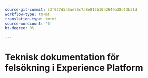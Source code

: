 ```yaml
---
source-git-commit: 53f027d5a5ae56c7a8e812b10a2649a38df3b31d
workflow-type: tm+mt
translation-type: tm+mt
source-wordcount: '6'
ht-degree: 0%

---
```

# Teknisk dokumentation för felsökning i Experience Platform

